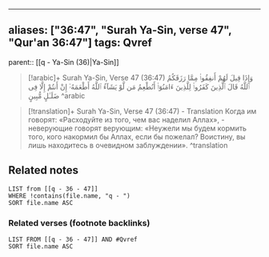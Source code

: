 
---
aliases: ["36:47", "Surah Ya-Sin, verse 47", "Qur'an 36:47"]
tags: Qvref
---

parent:: [[q - Ya-Sin (36)|Ya-Sin]]

> [!arabic]+ Surah Ya-Sin, Verse 47 (36:47)
> <span class="quran-arabic">وَإِذَا قِيلَ لَهُمْ أَنفِقُوا۟ مِمَّا رَزَقَكُمُ ٱللَّهُ قَالَ ٱلَّذِينَ كَفَرُوا۟ لِلَّذِينَ ءَامَنُوٓا۟ أَنُطْعِمُ مَن لَّوْ يَشَآءُ ٱللَّهُ أَطْعَمَهُۥٓ إِنْ أَنتُمْ إِلَّا فِى ضَلَـٰلٍ مُّبِينٍ</span>
^arabic

> [!translation]+ Surah Ya-Sin, Verse 47 (36:47) - Translation
> Когда им говорят: «Расходуйте из того, чем вас наделил Аллах», - неверующие говорят верующим: «Неужели мы будем кормить того, кого накормил бы Аллах, если бы пожелал? Воистину, вы лишь находитесь в очевидном заблуждении».
^translation



## Related notes
```dataview
LIST from [[q - 36 - 47]]
WHERE !contains(file.name, "q - ")
SORT file.name ASC
```

### Related verses (footnote backlinks)
```dataview
LIST FROM [[q - 36 - 47]] AND #Qvref
SORT file.name ASC
```

